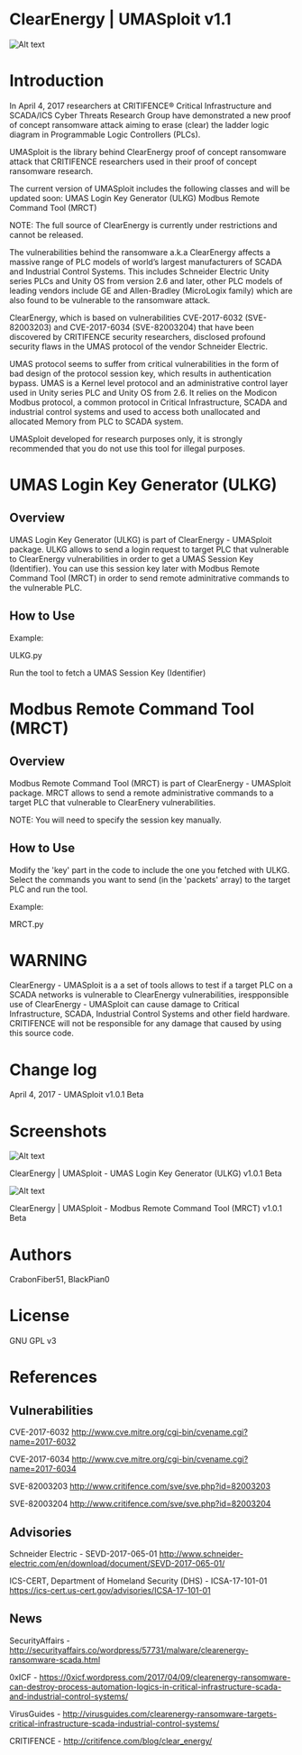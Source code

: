 ClearEnergy | UMASploit v1.1
============

![Alt text](https://0xicf.files.wordpress.com/2017/04/clearenergy-banner.jpg?w=676 "ClearEnergy - UMASploit")




Introduction
============

In April 4, 2017 researchers at CRITIFENCE® Critical Infrastructure and SCADA/ICS Cyber Threats Research Group have demonstrated a new proof of concept ransomware attack aiming to erase (clear) the ladder logic diagram in Programmable Logic Controllers (PLCs). 

UMASploit is the library behind ClearEnergy proof of concept ransomware attack that CRITIFENCE researchers used in their proof of concept ransomware research.

The current version of UMASploit includes the following classes and will be updated soon:
UMAS Login Key Generator (ULKG)
Modbus Remote Command Tool (MRCT)

NOTE: The full source of ClearEnergy is currently under restrictions and cannot be released.

The vulnerabilities behind the ransomware a.k.a ClearEnergy affects a massive range of PLC models of world’s largest manufacturers of SCADA and Industrial Control Systems. This includes Schneider Electric Unity series PLCs and Unity OS from version 2.6 and later, other PLC models of leading vendors include GE and Allen-Bradley (MicroLogix family) which are also found to be vulnerable to the ransomware attack.

ClearEnergy, which is based on vulnerabilities CVE-2017-6032 (SVE-82003203) and CVE-2017-6034 (SVE-82003204) that have been discovered by CRITIFENCE security researchers, disclosed profound security flaws in the UMAS protocol of the vendor Schneider Electric. 

UMAS protocol seems to suffer from critical vulnerabilities in the form of bad design of the protocol session key, which results in authentication bypass. UMAS is a Kernel level protocol and an administrative control layer used in Unity series PLC and Unity OS from 2.6. It relies on the Modicon Modbus protocol, a common protocol in Critical Infrastructure, SCADA and industrial control systems and used to access both unallocated and allocated Memory from PLC to SCADA system.




UMASploit developed for research purposes only, it is strongly recommended that you do not use this tool for illegal purposes. 





UMAS Login Key Generator (ULKG)
============

Overview
-
UMAS Login Key Generator (ULKG) is part of ClearEnergy - UMASploit package. ULKG allows to send a login request to target PLC that vulnerable to ClearEnergy vulnerabilities in order to get a UMAS Session Key (Identifier). You can use this session key later with Modbus Remote Command Tool (MRCT) in order to send remote adminitrative commands to the vulnerable PLC.


How to Use
-

Example:

ULKG.py

Run the tool to fetch a UMAS Session Key (Identifier)



Modbus Remote Command Tool (MRCT)
============

Overview
-
Modbus Remote Command Tool (MRCT) is part of ClearEnergy - UMASploit package. MRCT allows to send a remote administrative commands to a target PLC that vulnerable to ClearEnery vulnerabilities.

NOTE: You will need to specify the session key manually.

How to Use
-

Modify the 'key' part in the code to include the one you fetched with ULKG.
Select the commands you want to send (in the 'packets' array) to the target PLC and run the tool.

Example:

MRCT.py


WARNING
============
ClearEnergy - UMASploit is a a set of tools allows to test if a target PLC on a SCADA networks is vulnerable to ClearEnergy vulnerabilities, irespponsible use of ClearEnergy - UMASploit can cause damage to Critical Infrastructure, SCADA, Industrial Control Systems and other field hardware. CRITIFENCE will not be responsible for any damage that caused by using this source code.



Change log
============
April 4, 2017 - UMASploit v1.0.1 Beta


Screenshots
============

![Alt text](https://0xicf.files.wordpress.com/2017/04/ulkg.jpg "UMAS Login Key Generator (ULKG)")

ClearEnergy | UMASploit - UMAS Login Key Generator (ULKG) v1.0.1 Beta


![Alt text](https://0xicf.files.wordpress.com/2017/04/mrct1.jpg "Modbus Remote Command Tool (MRCT)")

ClearEnergy | UMASploit - Modbus Remote Command Tool (MRCT) v1.0.1 Beta




Authors
============

CrabonFiber51, BlackPian0


License
============
GNU GPL v3



References
============



Vulnerabilities
-

CVE-2017-6032
http://www.cve.mitre.org/cgi-bin/cvename.cgi?name=2017-6032

CVE-2017-6034
http://www.cve.mitre.org/cgi-bin/cvename.cgi?name=2017-6034

SVE-82003203
http://www.critifence.com/sve/sve.php?id=82003203

SVE-82003204
http://www.critifence.com/sve/sve.php?id=82003204



Advisories
-

Schneider Electric - SEVD-2017-065-01
http://www.schneider-electric.com/en/download/document/SEVD-2017-065-01/

ICS-CERT, Department of Homeland Security (DHS) - ICSA-17-101-01
https://ics-cert.us-cert.gov/advisories/ICSA-17-101-01



News
-

SecurityAffairs - http://securityaffairs.co/wordpress/57731/malware/clearenergy-ransomware-scada.html

0xICF - https://0xicf.wordpress.com/2017/04/09/clearenergy-ransomware-can-destroy-process-automation-logics-in-critical-infrastructure-scada-and-industrial-control-systems/

VirusGuides - http://virusguides.com/clearenergy-ransomware-targets-critical-infrastructure-scada-industrial-control-systems/

CRITIFENCE - http://critifence.com/blog/clear_energy/

